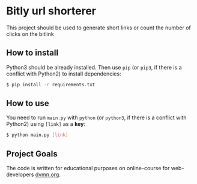 # Bitly url shorterer

This project should be used to generate short links
or count the number of clicks on the bitlink

## How to install

Python3 should be already installed.
Then use `pip` (or `pip3`, if there is a conflict with Python2)
to install dependencies:

```bash
$ pip install -r requirements.txt
```

## How to use

You need to run `main.py` with `python` (or `python3`, if
there is a conflict with Python2) using `[link]` as a **key**:

```bash
$ python main.py [link]
```

## Project Goals

The code is written for educational purposes on online-course
for web-developers [dvmn.org](https://dvmn.org/).
